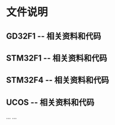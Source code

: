# 文件说明

## GD32F1 -- 相关资料和代码

## STM32F1 -- 相关资料和代码

## STM32F4 -- 相关资料和代码

## UCOS -- 相关资料和代码

... ...